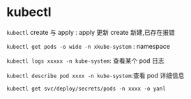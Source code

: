 # kubectl

`kubectl` create 与 apply : apply 更新 create 新建,已存在报错

`kubectl get pods -o wide -n xkube-system` : namespace

`kubectl logs xxxxx -n kube-system`: 查看某个 pod 日志

`kubectl describe pod xxxx -n kube-system`:查看 pod 详细信息

`kubectl get svc/deploy/secrets/pods -n xxxx -o yanl`
